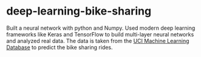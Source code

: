 # deep-learning-bike-sharing

Built a neural network with python and Numpy. Used modern deep learning frameworks like Keras and TensorFlow to build multi-layer neural networks and analyzed real data. The data is taken from the [UCI Machine Learning Database](https://archive.ics.uci.edu/ml/datasets/Bike+Sharing+Dataset) to predict the bike sharing rides.
